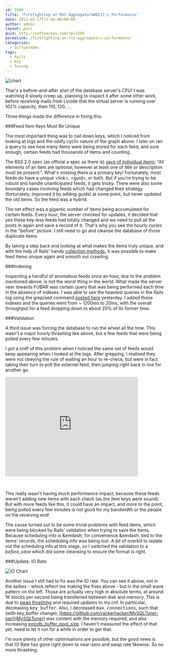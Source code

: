 ```yaml
---
id: 1508
title: 'Firefighting an RSS Aggregator&#8217;s Performance'
date: 2012-02-17T11:46:06+00:00
author: admin
layout: post
guid: http://softwareas.com/?p=1508
permalink: /firefighting-an-rss-aggregators-performance/
categories:
  - SoftwareDev
tags:
  - Rails
  - RSS
  - Tuning
---
```

![chart](http://i.imgur.com/nMlJh.png)

That's a before-and-after shot of the database server's CPU! I was watching it slowly creep up, planning to inspect it after some other work, before receiving mails from Linode that the virtual server is running over 102% capacity, then 110, 120, ...

Three things made the difference in fixing this:

###Feed Item Keys Must Be Unique

The most important thing was to nail down keys, which I noticed from looking at logs and the oddly cyclic nature of the graph above. I later on ran a query to see how many items were being stored for each feed, and sure enough, certain feeds had thousands of items and counting.

The RSS 2.0 spec (as official a spec as there is) [says of individual items](http://cyber.law.harvard.edu/rss/rss.html#hrelementsOfLtitemgt): "All elements of an item are optional, however at least one of title or description must be present.". What's missing there is a primary key! Fortunately, most feeds do have a unique &lt;link&gt;, &lt;guid&gt;, or both. But if you're trying to be robust and handle unanticipated feeds, it gets tricky. There were also some boundary cases involving feeds which had changed their strategy (fortunately, improved it by adding guids) at some point, but never updated the old items. So the feed was a hybrid.

The net effect was a gigantic number of items being accumulated for certain feeds. Every hour, the server checked for updates, it decided that yes these key-less feeds had totally changed and we need to pull all the posts in again and save a record of it. That's why you see the hourly cycles in the "before" picture. I still need to go and cleanse the database of those duplicate items.

By taking a step back and looking at what makes the items truly unique, and with the help of Rails' handy [collection methods](http://martinfowler.com/bliki/CollectionClosureMethod.html), it was possible to make feed items unique again and smooth out crawling.

###Indexing

Inspecting a handful of anomalous feeds once an hour, due to the problem mentioned above, is not the worst thing in the world. What made the server veer towards FUBAR was certain query that was being performed each time in the absence of indexes. I was able to see the heaviest queries in the Rails log using the grep/sed command [posted here](http://softwareas.com/sorting-a-rails-log-file-by-sql-duration) yesterday. I added those indexes and the queries went from ~ 1200ms to 20ms, with the overall throughput for a feed dropping down to about 20% of its former time.

###Validation

A third issue was forcing the database to run the wheel all the time. This wasn't a major hourly thrashing like above, but a few feeds that were being polled every few minutes.

I got a sniff of this problem when I noticed the same set of feeds would keep appearing when I looked at the logs. After grepping, I realised they were not obeying the rule of waiting an hour to re-check, but were in fact taking their turn to poll the external feed, then jumping right back in line for another go.

<iframe width="420" height="315" src="http://www.youtube.com/embed/BOv-2HzNPaA" frameborder="0" allowfullscreen></iframe>

&nbsp;

This really wasn't having much performance impact, because these feeds weren't adding new items with each check (as the item keys were sound). But with more feeds like this, it could have an impact, and more to the point, being polled every few minutes is not good for my bandwidth or the people on the receiving end!

The cause turned out to be some trivial problems with feed items, which were being blocked by Rails' validation when trying to save the items. Because scheduling info is &emdash; for convenience &emdash; tied to the items' records, the scheduling info was being lost. A bit of overkill to isolate out the scheduling info at this stage, so I switched the validation to a *before_save* which did some cleansing to ensure the format is right.

###Update: IO Rate

![IO Chart](http://i.imgur.com/CbiB4.png)

Another issue I still had to fix was the IO rate. You can see it above, not in the spikes - which reflect me making the fixes above - but in the small wave pattern on the left. Those are actually very high in absolute terms, at around 1K blocks per second being transferred between disk and memory. This is due to [swap thrashing](http://forum.linode.com/archive/o_t/t_1661/how_to_avoid_swap_thrashing.html) and required updates to my.cnf. In particular, decreasing <tt>key_buffer</tt>. Also, I decreased <tt>max_connections</tt>, such that (with key_buffer change), [https://github.com/rackerhacker/MySQLTuner-perl](MySQLTuner) was content with the memory required, and also increasing <a href='http://www.mysqlperformanceblog.com/2007/11/03/choosing-innodb_buffer_pool_size/'>innodb_buffer_pool_size</a>. I haven't measured the effect of that yet, need to let it run for a while in order to get that.

I'm sure plenty of other optimisations are possible, but the good news is that IO Rate has gone right down to near-zero and swap rate likewise. So no more thrashing.